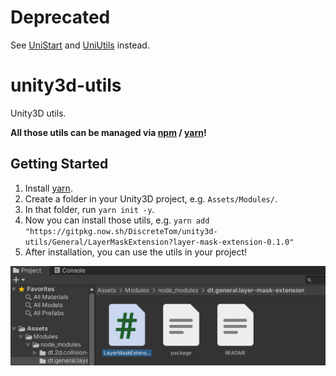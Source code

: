 # Deprecated

See [UniStart](https://github.com/DiscreteTom/UniStart) and [UniUtils](https://github.com/DiscreteTom/UniUtils) instead.

# unity3d-utils

Unity3D utils.

**All those utils can be managed via [npm](https://www.npmjs.com/) / [yarn](https://yarnpkg.com/)!**

## Getting Started

1. Install [yarn](https://yarnpkg.com/).
2. Create a folder in your Unity3D project, e.g. `Assets/Modules/`.
3. In that folder, run `yarn init -y`.
4. Now you can install those utils, e.g. `yarn add "https://gitpkg.now.sh/DiscreteTom/unity3d-utils/General/LayerMaskExtension?layer-mask-extension-0.1.0"`
5. After installation, you can use the utils in your project!

![](./img/0.png)
